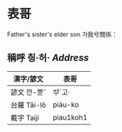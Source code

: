 # 表哥
Father's sister's elder son
가我兮關係：

## 稱呼 칑·허· _Address_

漢字/諺文 | 表哥
--- | ---
諺文 깐-뿐ˆ | ᄇᆤˊ고·
台羅 Tâi-lô | piáu-ko
戴字 Taiji | piau1koh1


